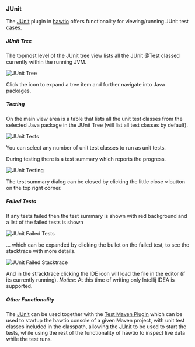 ### JUnit

The [JUnit](#/junit/tests/) plugin in [hawtio](http://hawt.io "hawtio") offers functionality for viewing/running JUnit test cases.

##### JUnit Tree #####

The topmost level of the JUnit tree view lists all the JUnit @Test classed currently within the running JVM.

![JUnit Tree](app/junit/doc/img/junit-tree.png "JUnit Tree")

Click the <i class='icon-chevron-right'></i> icon to expand a tree item and further navigate into Java packages.


##### Testing #####

On the main view area is a table that lists all the unit test classes from the selected Java package in the JUnit Tree (will list all test classes by default).

![JUnit Tests](app/junit/doc/img/junit-tests.png "JUnit Tests")

You can select any number of unit test classes to run as unit tests.

During testing there is a test summary which reports the progress.

![JUnit Testing](app/junit/doc/img/junit-testing.png "JUnit Testing")

The test summary dialog can be closed by clicking the little close &times; button on the top right corner.


##### Failed Tests #####

If any tests failed then the test summary is shown with red background and a list of the failed tests is shown

![JUnit Failed Tests](app/junit/doc/img/junit-error.png "JUnit Failed Tests")

... which can be expanded by clicking the bullet on the failed test, to see the stacktrace with more details.

![JUnit Failed Stacktrace](app/junit/doc/img/junit-error-expanded.png "JUnit Failed Stacktrace")

And in the stracktrace clicking the IDE icon will load the file in the editor (if its currently running).
*Notice:* At this time of writing only Intellij IDEA is supported.


##### Other Functionality #####

The [JUnit](#/junit/) can be used together with the [Test Maven Plugin](http://hawt.io/maven/) which can be used to startup
the hawtio console of a given Maven project, with unit test classes included in the classpath, allowing the [JUnit](#/junit/)
to be used to start the tests, while using the rest of the functionality of hawtio to inspect live data while the test runs.
